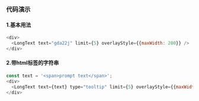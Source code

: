 ### 代码演示

#### 1.基本用法

```js
<div>
  <LongText text="gda22j" limit={5} overlayStyle={{maxWidth: 200}} />
</div>
```

####  2.带html标签的字符串
```js
const text = '<span>prompt text</span>';
<div>
  <LongText text={text} type="tooltip" limit={5} overlayStyle={{maxWidth: 200}} />
</div>
```

